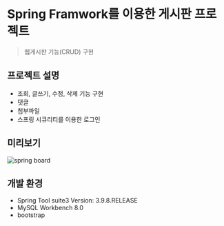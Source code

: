 # Spring Framwork를 이용한 게시판 프로젝트

> 웹게시판 기능(CRUD) 구현  
  
  
  
  
## 프로젝트 설명  
- 조회, 글쓰기, 수정, 삭제 기능 구현
- 댓글
- 첨부파일
- 스프링 시큐리티를 이용한 로그인  
  
  
  
  
  
## 미리보기


![spring board](https://user-images.githubusercontent.com/41934914/64140608-f4fd1900-ce3f-11e9-8c3b-9ba5a61e8c07.gif)

  
  



## 개발 환경

- Spring Tool suite3 Version: 3.9.8.RELEASE
- MySQL Workbench 8.0
- bootstrap



